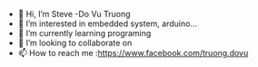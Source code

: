 - 👋 Hi, I’m Steve -Do Vu Truong
- 👀 I’m interested in embedded system, arduino...
- 🌱 I’m currently learning programing
- 💞️ I’m looking to collaborate on 
- 📫 How to reach me :https://www.facebook.com/truong.dovu

<!---
dotruong1994/dotruong1994 is a ✨ special ✨ repository because its `README.md` (this file) appears on your GitHub profile.
You can click the Preview link to take a look at your changes.
--->
